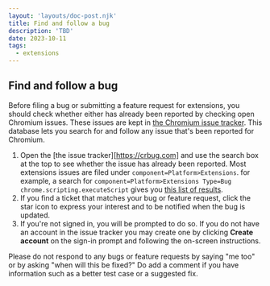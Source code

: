 ```yaml
---
layout: 'layouts/doc-post.njk'
title: Find and follow a bug
description: 'TBD'
date: 2023-10-11
tags:
  - extensions
---
```


## Find and follow a bug

Before filing a bug or submitting a feature request for extensions, you should check whether either has already been reported by checking open Chromium issues. These issues are kept in [the Chromium issue tracker](https://crbug.com). This database lets you search for and follow any issue that's been reported for Chromium.

1.  Open the [the issue tracker][https://crbug.com] and use the search box at the top to see whether the issue has already been reported. Most extensions issues are filed under `component=Platform>Extensions`. for example, a search for `component=Platform>Extensions Type=Bug chrome.scripting.executeScript` gives you [this list of results](https://bugs.chromium.org/p/chromium/issues/list?can=2&q=component%3DPlatform>Extensions+Type%3DBug+chrome.scripting.executeScript).
1.  If you find a ticket that matches your bug or feature request, click the star icon to express your interest and to be notified when the bug is updated.
1.  If you're not signed in, you will be prompted to do so. If you do not have an account in the issue tracker you may create one by clicking **Create account** on the sign-in prompt and following the on-screen instructions.

Please do not respond to any bugs or feature requests by saying "me too" or by asking "when will this be fixed?" Do add a comment if you have information such as a better test case or a suggested fix.
